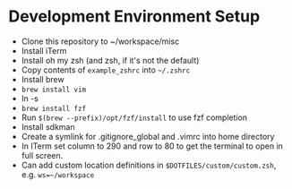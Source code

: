# Development Environment Setup

- Clone this repository to ~/workspace/misc
- Install iTerm
- Install oh my zsh (and zsh, if it's not the default)
- Copy contents of `example_zshrc` into `~/.zshrc`
- Install brew 
- `brew install vim`
- ln -s 
- `brew install fzf`
- Run `$(brew --prefix)/opt/fzf/install` to use fzf completion
- Install sdkman
- Create a symlink for .gitignore_global and .vimrc into home directory
- In ITerm set column to 290 and row to 80 to get the terminal to open in full screen.
- Can add custom location definitions in `$DOTFILES/custom/custom.zsh`, e.g. `ws=~/workspace`
